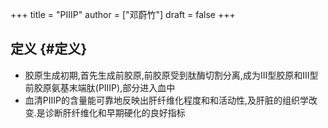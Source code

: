 +++
title = "PIIIP"
author = ["邓蔚竹"]
draft = false
+++

## 定义 {#定义}

-   胶原生成初期,首先生成前胶原,前胶原受到肽酶切割分离,成为III型胶原和III型前胶原氨基末端肽(PIIIP),部分进入血中
-   血清PIIIP的含量能可靠地反映出肝纤维化程度和和活动性,及肝脏的组织学改变.是诊断肝纤维化和早期硬化的良好指标